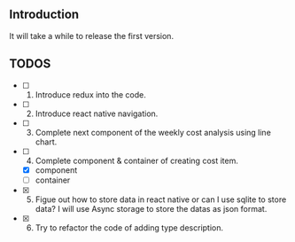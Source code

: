 ## Introduction

It will take a while to release the first version.

## TODOS

- [ ] 1. Introduce redux into the code.
- [ ] 2. Introduce react native navigation.
- [ ] 3. Complete next component of the weekly cost analysis using line chart.
- [ ] 4. Complete component & container of creating cost item.
  - [X] component
  - [ ] container
- [X] 5. Figue out how to store data in react native or can I use sqlite to store data?
         I will use Async storage to store the datas as json format.
- [X] 6. Try to refactor the code of adding type description.